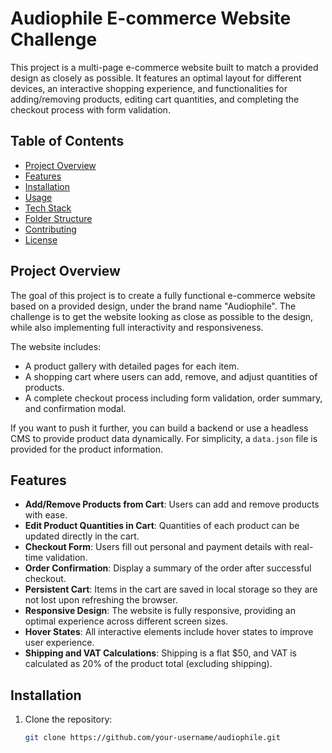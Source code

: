 # Audiophile E-commerce Website Challenge

This project is a multi-page e-commerce website built to match a provided design as closely as possible. It features an optimal layout for different devices, an interactive shopping experience, and functionalities for adding/removing products, editing cart quantities, and completing the checkout process with form validation.

## Table of Contents

- [Project Overview](#project-overview)
- [Features](#features)
- [Installation](#installation)
- [Usage](#usage)
- [Tech Stack](#tech-stack)
- [Folder Structure](#folder-structure)
- [Contributing](#contributing)
- [License](#license)

## Project Overview

The goal of this project is to create a fully functional e-commerce website based on a provided design, under the brand name "Audiophile". The challenge is to get the website looking as close as possible to the design, while also implementing full interactivity and responsiveness.

The website includes:
- A product gallery with detailed pages for each item.
- A shopping cart where users can add, remove, and adjust quantities of products.
- A complete checkout process including form validation, order summary, and confirmation modal.

If you want to push it further, you can build a backend or use a headless CMS to provide product data dynamically. For simplicity, a `data.json` file is provided for the product information.

## Features

- **Add/Remove Products from Cart**: Users can add and remove products with ease.
- **Edit Product Quantities in Cart**: Quantities of each product can be updated directly in the cart.
- **Checkout Form**: Users fill out personal and payment details with real-time validation.
- **Order Confirmation**: Display a summary of the order after successful checkout.
- **Persistent Cart**: Items in the cart are saved in local storage so they are not lost upon refreshing the browser.
- **Responsive Design**: The website is fully responsive, providing an optimal experience across different screen sizes.
- **Hover States**: All interactive elements include hover states to improve user experience.
- **Shipping and VAT Calculations**: Shipping is a flat $50, and VAT is calculated as 20% of the product total (excluding shipping).

## Installation

1. Clone the repository:
   ```bash
   git clone https://github.com/your-username/audiophile.git
